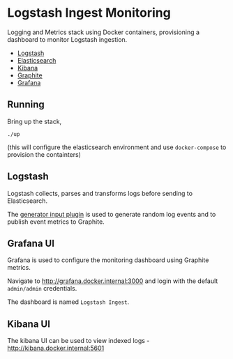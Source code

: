 # Logstash Ingest Monitoring

Logging and Metrics stack using Docker containers, provisioning a dashboard
to monitor Logstash ingestion.

- [Logstash](https://www.elastic.co/products/logstash)
- [Elasticsearch](https://www.elastic.co/products/elasticsearch)
- [Kibana](https://www.elastic.co/products/kibana)
- [Graphite](https://graphiteapp.org/)
- [Grafana](https://graphiteapp.org/)

## Running

Bring up the stack,

```console
./up
```

(this will configure the elasticsearch environment and use `docker-compose` to provision the containters)

## Logstash

Logstash collects, parses and transforms logs before sending to Elasticsearch.

The [generator input plugin](https://www.elastic.co/guide/en/logstash/current/plugins-inputs-generator.html) is used to generate random log events and to publish event metrics to Graphite.

## Grafana UI

Grafana is used to configure the monitoring dashboard using Graphite metrics.

Navigate to http://grafana.docker.internal:3000 and login with the default `admin/admin`
credentials.

The dashboard is named `Logstash Ingest`.

## Kibana UI

The kibana UI can be used to view indexed logs - http://kibana.docker.internal:5601
